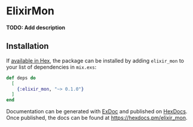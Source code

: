 # ElixirMon

**TODO: Add description**

## Installation

If [available in Hex](https://hex.pm/docs/publish), the package can be installed
by adding `elixir_mon` to your list of dependencies in `mix.exs`:

```elixir
def deps do
  [
    {:elixir_mon, "~> 0.1.0"}
  ]
end
```

Documentation can be generated with [ExDoc](https://github.com/elixir-lang/ex_doc)
and published on [HexDocs](https://hexdocs.pm). Once published, the docs can
be found at <https://hexdocs.pm/elixir_mon>.

